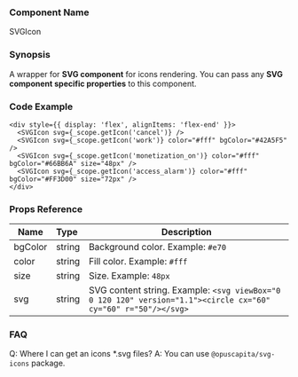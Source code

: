### Component Name

SVGIcon

### Synopsis

A wrapper for **SVG component** for icons rendering.
You can pass any **SVG component specific properties** to this component.

### Code Example

```
<div style={{ display: 'flex', alignItems: 'flex-end' }}>
  <SVGIcon svg={_scope.getIcon('cancel')} />
  <SVGIcon svg={_scope.getIcon('work')} color="#fff" bgColor="#42A5F5"  />
  <SVGIcon svg={_scope.getIcon('monetization_on')} color="#fff" bgColor="#66BB6A" size="48px" />
  <SVGIcon svg={_scope.getIcon('access_alarm')} color="#fff" bgColor="#FF3D00" size="72px" />
</div>
```

### Props Reference

| Name                           | Type                    | Description                                                                                                    |
| ------------------------------ | :---------------------- | -----------------------------------------------------------                                                    |
| bgColor                        | string                  | Background color. Example: `#e70`                                                                              |
| color                          | string                  | Fill color. Example: `#fff`                                                                                    |
| size                           | string                  | Size. Example: `48px`                                                                                          |
| svg                            | string                  | SVG content string. Example: `<svg viewBox="0 0 120 120" version="1.1"><circle cx="60" cy="60" r="50"/></svg>` |

### FAQ

Q: Where I can get an icons *.svg files?
A: You can use `@opuscapita/svg-icons` package.
